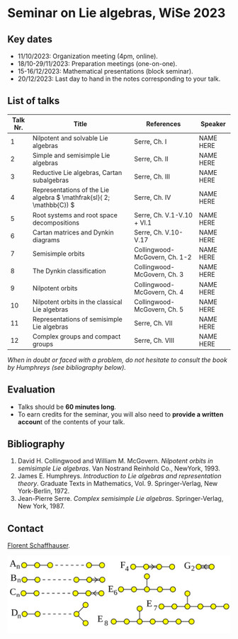 # Seminar on Lie algebras, WiSe 2023

## Key dates

- 11/10/2023: Organization meeting (4pm, online).
- 18/10-29/11/2023: Preparation meetings (one-on-one).
- 15-16/12/2023: Mathematical presentations (block seminar).
- 20/12/2023: Last day to hand in the notes corresponding to your talk.

## List of talks

| Talk Nr. | Title | References | Speaker |
| -- | -- | -- | -- |
| 1   | Nilpotent and solvable Lie algebras | Serre, Ch. I | NAME HERE |
| 2   | Simple and semisimple Lie algebras | Serre, Ch. II | NAME HERE |
| 3   | Reductive Lie algebras, Cartan subalgebras | Serre, Ch. III | NAME HERE |
| 4   | Representations of the Lie algebra $ \mathfrak{sl}( 2; \mathbb{C}) $ | Serre, Ch. IV | NAME HERE |
| 5   | Root systems and root space decompositions | Serre, Ch. V.1-V.10 + VI.1| NAME HERE |
| 6   | Cartan matrices and Dynkin diagrams | Serre, Ch. V.10-V.17 | NAME HERE |
| 7   | Semisimple orbits | Collingwood-McGovern, Ch. 1-2 | NAME HERE |
| 8 | The Dynkin classification | Collingwood-McGovern, Ch. 3 | NAME HERE |
| 9 | Nilpotent orbits | Collingwood-McGovern, Ch. 4 | NAME HERE |
| 10 | Nilpotent orbits in the classical Lie algebras | Collingwood-McGovern, Ch. 5 | NAME HERE |
| 11 | Representations of semisimple Lie algebras | Serre, Ch. VII | NAME HERE |
| 12 | Complex groups and compact groups | Serre, Ch. VIII | NAME HERE |

*When in doubt or faced with a problem, do not hesitate to consult the book by Humphreys (see bibliography below).*

## Evaluation

- Talks should be **60 minutes long**.
- To earn credits for the seminar, you will also need to **provide a written accoun**t of the contents of your talk.

## Bibliography

1. David H. Collingwood and William M. McGovern. *Nilpotent orbits in  semisimple Lie algebras*. Van Nostrand Reinhold Co., NewYork, 1993.
2. James E. Humphreys. *Introduction to Lie algebras and representation theory*. Graduate Texts in Mathematics, Vol. 9. Springer-Verlag, New York-Berlin, 1972.
3. Jean-Pierre Serre. *Complex semisimple Lie algebras*. Springer-Verlag, New York, 1987.

## Contact

[Florent Schaffhauser](https://matematiflo.github.io).

![[Finite Dynkin diagrams](https://en.wikipedia.org/wiki/Dynkin_diagram)](Dynkin.svg)

